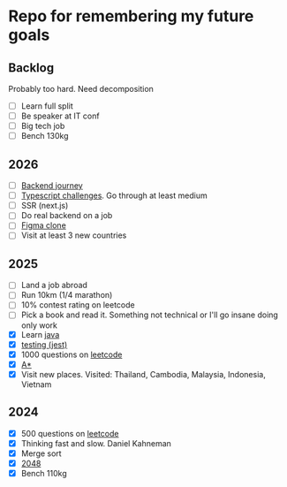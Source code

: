 # Repo for remembering my future goals

## Backlog
Probably too hard. Need decomposition
 - [ ] Learn full split
 - [ ] Be speaker at IT conf
 - [ ] Big tech job
 - [ ] Bench 130kg

## 2026
 - [ ] [Backend journey](https://github.com/ArickCodeGuy/java-backend-journey)
 - [ ] [Typescript challenges](https://github.com/type-challenges/type-challenges). Go through at least medium
 - [ ] SSR (next.js)
 - [ ] Do real backend on a job
 - [ ] [Figma clone](https://github.com/ArickCodeGuy/figma-clone)
 - [ ] Visit at least 3 new countries

## 2025
 - [ ] Land a job abroad
 - [ ] Run 10km (1/4 marathon)
 - [ ] 10% contest rating on leetcode
 - [ ] Pick a book and read it. Something not technical or I'll go insane doing only work
 - [x] Learn [java](https://github.com/ArickCodeGuy/java-backend-journey?tab=readme-ov-file)
 - [x] [testing (jest)](https://github.com/ArickCodeGuy/jest-test)
 - [x] 1000 questions on [leetcode](https://leetcode.com/u/ArickCodeGuy/)
 - [x] [A*](https://github.com/ArickCodeGuy/a-star)
 - [x] Visit new places. Visited: Thailand, Cambodia, Malaysia, Indonesia, Vietnam

## 2024
 - [x] 500 questions on [leetcode](https://leetcode.com/u/ArickCodeGuy/)
 - [x] Thinking fast and slow. Daniel Kahneman
 - [x] Merge sort
 - [x] [2048](https://github.com/ArickCodeGuy/2048_svelte)
 - [x] Bench 110kg
